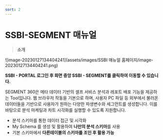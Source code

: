 ```yaml
---
sort: 2
---
```


# SSBI-SEGMENT 매뉴얼

> **소개**

![image-20230127134404241](assets/images/SSBI 매뉴얼 홈페이지/image-20230127134404241.png)

**SSBI - PORTAL 로그인 후 화면 중앙 SSBI - SEGMENT를 클릭하여 이동할 수 있습니다.**

SEGMENT 360은 메타 데이터 기반의 셀프 서비스 분석과 레포트 배포 기능을 제공하는 Tool입니다.
웹 브라우저 작동을 기본으로 하며, 사용자 PC 파일 등 외부에서 불러온 데이터들을 기반으로 사용자가 원하는 다양한 파생변수와 세그먼트를 생성합니다. 
이를 바탕으로 분석 마케팅과 차트 시각화를 실행할 수 있도록 지원합니다.

- 분석 스키마를 통한 데이터 접근 및 시각화
- My Schema 를 생성 및 활용하여 **나만의 분석 스키마**를 사용
- 기본 스키마에서 **다른테이블의 스키마를 조인 후 활용 가능**